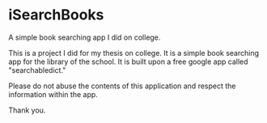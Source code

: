 # iSearchBooks
A simple book searching app I did on college.


This is a project I did for my thesis on college. It is a simple book searching app for the library of the school. It is built upon a free google app called "searchabledict." 

Please do not abuse the contents of this application and respect the information within the app. 

Thank you.
